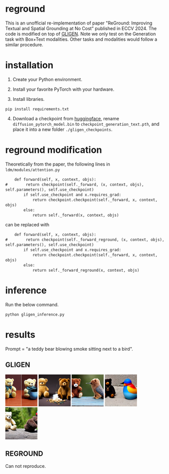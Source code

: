 # reground
This is an unofficial re-implementation of paper "ReGround: Improving Textual and Spatial Grounding at No Cost" published in ECCV 2024. The code is modified on top of [GLIGEN](https://github.com/gligen/GLIGEN). Note we only test on the Generation task with Box+Text modalities. Other tasks and modalities would follow a similar procedure.

# installation
1. Create your Python environment.

2. Install your favorite PyTorch with your hardware.

3. Install libraries.
```
pip install requirements.txt
```

4. Download a checkpoint from [huggingface](https://huggingface.co/gligen/gligen-generation-text-box/blob/main/diffusion_pytorch_model.bin), rename ```diffusion_pytorch_model.bin``` to ```checkpoint_generation_text.pth```, and place it into a new folder ```./gligen_checkpoints```.

# reground modification
Theoretically from the paper, the following lines in ```ldm/modules/attention.py```
```
    def forward(self, x, context, objs):
#        return checkpoint(self._forward, (x, context, objs), self.parameters(), self.use_checkpoint)
        if self.use_checkpoint and x.requires_grad:
            return checkpoint.checkpoint(self._forward, x, context, objs)
        else:
            return self._forward(x, context, objs)
```
can be replaced with
```
    def forward(self, x, context, objs):
#        return checkpoint(self._forward_reground, (x, context, objs), self.parameters(), self.use_checkpoint)
        if self.use_checkpoint and x.requires_grad:
            return checkpoint.checkpoint(self._forward, x, context, objs)
        else:
            return self._forward_reground(x, context, objs)
```

# inference
Run the below command.
```
python gligen_inference.py
```

# results
Prompt = "a teddy bear blowing smoke sitting next to a bird".

## GLIGEN
<p float="left">
  <img src="https://github.com/liuch37/reground/blob/master/results/gligen_1.png" width="20%" />
  <img src="https://github.com/liuch37/reground/blob/master/results/gligen_2.png" width="20%" />
  <img src="https://github.com/liuch37/reground/blob/master/results/gligen_3.png" width="20%" />
  <img src="https://github.com/liuch37/reground/blob/master/results/gligen_4.png" width="20%" />
  <img src="https://github.com/liuch37/reground/blob/master/results/gligen_5.png" width="20%" />
</p>

## REGROUND
Can not reproduce.